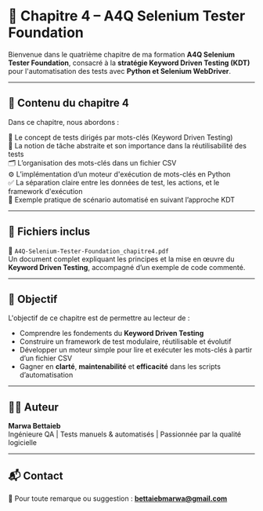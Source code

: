 # 📘 Chapitre 4 – A4Q Selenium Tester Foundation

Bienvenue dans le quatrième chapitre de ma formation **A4Q Selenium Tester Foundation**, consacré à la **stratégie Keyword Driven Testing (KDT)** pour l'automatisation des tests avec **Python et Selenium WebDriver**.

---

## 📄 Contenu du chapitre 4

Dans ce chapitre, nous abordons :

🔑 Le concept de tests dirigés par mots-clés (Keyword Driven Testing)  
🧱 La notion de tâche abstraite et son importance dans la réutilisabilité des tests  
🗂️ L’organisation des mots-clés dans un fichier CSV  
⚙️ L’implémentation d’un moteur d'exécution de mots-clés en Python  
✅ La séparation claire entre les données de test, les actions, et le framework d'exécution  
🧪 Exemple pratique de scénario automatisé en suivant l’approche KDT

---

## 📁 Fichiers inclus

📄 `A4Q-Selenium-Tester-Foundation_chapitre4.pdf`  
Un document complet expliquant les principes et la mise en œuvre du **Keyword Driven Testing**, accompagné d’un exemple de code commenté.

---

## 🎯 Objectif

L'objectif de ce chapitre est de permettre au lecteur de :

- Comprendre les fondements du **Keyword Driven Testing**
- Construire un framework de test modulaire, réutilisable et évolutif
- Développer un moteur simple pour lire et exécuter les mots-clés à partir d’un fichier CSV
- Gagner en **clarté**, **maintenabilité** et **efficacité** dans les scripts d’automatisation

---

## 👩‍💻 Auteur

**Marwa Bettaieb**  
Ingénieure QA | Tests manuels & automatisés | Passionnée par la qualité logicielle

---

## 📬 Contact

📧 Pour toute remarque ou suggestion : **bettaiebmarwa@gmail.com**

